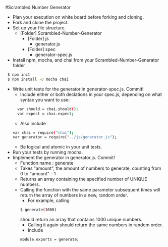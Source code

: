 #Scrambled Number Generator

- Plan your execution on white board before forking and cloning.
- Fork and clone the project.
- Set up your file structure.
  - [Folder] Scrambled-Number-Generator
    - [Folder] js
      - generator.js
    - [Folder] spec
      - generator-spec.js
- Install npm, mocha, and chai from your Scrambled-Number-Generator folder
 ```sh
  $ npm init
  $ npm install -D mocha chai
 ```
- Write unit tests for the generator in generator-spec.js. Commit!
  - Include either or both declations in your spec.js, depending on what syntax you want to use:
  ```sh
    var should = chai.should();
    var expect = chai.expect;
  ```
  - Also include
  ```sh
  var chai = require("chai");
  var generator = require("../js/generator.js");
  ```
  - Be logical and atomic in your unit tests.
- Run your tests by running mocha.
- Implement the generator in generator.js. Commit!
  - Function name : generate
  - Takes "amount", the amount of numbers to generate, counting from 0 to "amount" - 1
  - Returns an array containing the specified number of UNIQUE numbers.
  - Calling the function with the same parameter subsequent times will return the array of numbers in a new, random order.
    - For example, calling
    ```sh
    $ generate(1000)
    ```
    should return an array that contains 1000 unique numbers.
    - Calling it again should return the same numbers in random order.
    - Include
    ```sh
    module.exports = generate;
    ```
